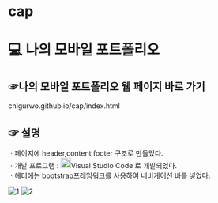 # cap
# 💻 나의 모바일 포트폴리오

## ☞나의 모바일 포트폴리오 웹 페이지 바로 가기 
chlgurwo.github.io/cap/index.html

## ☞ 설명
ㆍ페이지에 header,content,footer 구조로 만들었다.<br>
ㆍ개발 프로그램 :  <a href="https://code.visualstudio.com/" title="Visual Studio Code"><img src="https://github.com/get-icon/geticon/raw/master/icons/visual-studio-code.svg" alt="Visual Studio Code" width="21px" height="21px"></a>Visual Studio Code 로 개발되었다. <br>
ㆍ헤더에는 bootstrap프레임워크를 사용하여 네비게이션 바를 넣었다. <br>

![1](https://user-images.githubusercontent.com/101083779/196334050-a045a95c-481f-4ab7-91ec-a7f01fa83a64.png)
![2](https://user-images.githubusercontent.com/101083779/196334059-af96b234-8560-422c-83e1-4d3646faa3e0.png)



